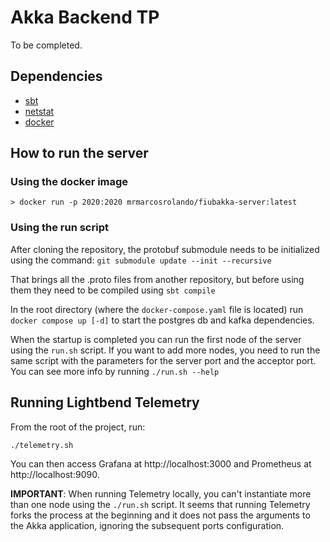 # Akka Backend TP

To be completed.

## Dependencies
* [sbt](https://www.scala-sbt.org/download.html)
* [netstat](https://www.tecmint.com/install-netstat-in-linux/)
* [docker](https://docs.docker.com/engine/install/)

## How to run the server
### Using the docker image
  ```console
> docker run -p 2020:2020 mrmarcosrolando/fiubakka-server:latest
```


### Using the run script
After cloning the repository, the protobuf submodule needs to be initialized using the command:
`git submodule update --init --recursive`

That brings all the .proto files from another repository, but before using them they need to be compiled using
`sbt compile`

In the root directory (where the `docker-compose.yaml` file is located) run `docker compose up [-d]` to start the postgres db and kafka dependencies.

When the startup is completed you can run the first node of the server using the `run.sh` script. If you want to add more nodes, you need to run the same script with the parameters for the server port and the acceptor port. You can see more info by running `./run.sh --help`


## Running Lightbend Telemetry

From the root of the project, run:

```
./telemetry.sh
```

You can then access Grafana at http://localhost:3000 and Prometheus at
http://localhost:9090.

**IMPORTANT**: When running Telemetry locally, you can't instantiate more
than one node using the `./run.sh` script. It seems that running Telemetry
forks the process at the beginning and it does not pass the arguments to
the Akka application, ignoring the subsequent ports configuration.
